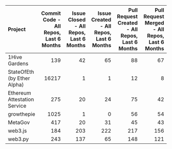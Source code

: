 | Project                      |   Commit Code - All Repos, Last 6 Months |   Issue Closed - All Repos, Last 6 Months |   Issue Created - All Repos, Last 6 Months |   Pull Request Created - All Repos, Last 6 Months |   Pull Request Merged - All Repos, Last 6 Months |
|:-----------------------------|-----------------------------------------:|------------------------------------------:|-------------------------------------------:|--------------------------------------------------:|-------------------------------------------------:|
| 1Hive Gardens                |                                      139 |                                        42 |                                         65 |                                                88 |                                               67 |
| StateOfEth (by Ether Alpha)  |                                    16217 |                                         1 |                                          1 |                                                12 |                                                8 |
| Ethereum Attestation Service |                                      275 |                                        20 |                                         24 |                                                75 |                                               42 |
| growthepie                   |                                     1025 |                                         1 |                                          0 |                                                56 |                                               54 |
| MetaGov                      |                                      417 |                                        20 |                                         31 |                                                45 |                                               43 |
| web3.js                      |                                      184 |                                       203 |                                        222 |                                               217 |                                              156 |
| web3.py                      |                                      243 |                                       137 |                                         65 |                                               148 |                                              121 |